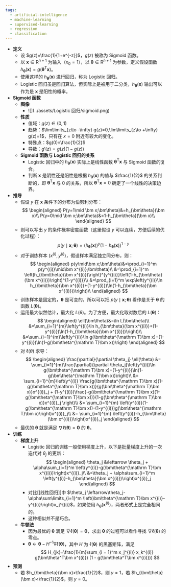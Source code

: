 ```yaml
---
tags:
  - artificial-intelligence
  - machine-learning
  - supervised-learning
  - regression
  - classification
---
```


- **定义**
	- 设 $g(z)=\frac{1}{1+e^{-z}}$，$g(z)$ 被称为 Sigmoid 函数。
	- 以 $\bm x\in\mathrm R^{n+1}$ 为输入（$x_0=1$），以 $\bm\theta\in\mathrm R^{n+1}$ 为参数，定义假设函数 $h_{\bm\theta}(\bm x)=g(\bm\theta^{\mathrm T}\bm x)$。
	- 使用这样的 $h_{\bm\theta}(\bm x)$ 进行回归，称为 Logistic 回归。
	- Logistic 回归虽是回归算法，但实际上是被用于二分类，$h_{\bm\theta}(\bm x)$ 输出可以作为是 $\bm x$ 是阳性的概率。
- **Sigmoid 函数**
	- **图像**
		- ![](../assets/Logistic 回归/sigmoid.png)
	- **性质**
		- 值域：$g(z)\in (0,1)$
		- 趋势：$\lim\limits_{z\to -\infty} g(z)=0,\lim\limits_{z\to +\infty} g(z)=1$，只有在 $x=0$ 附近有较大的变化。
		- 特殊点：$g(0)=\frac{1}{2}$
		- 导数：$g'(z)=g(z)(1-g(z))$
	- **Sigmoid 函数与 Logistic 回归的关系**
		- Logistic 回归中的 $h_{\bm\theta}(\bm x)$ 实际上是线性函数 $\bm\theta^{\mathrm T}\bm x$ 与 Sigmoid 函数的复合。
		- 判断 $\bm x$ 是阴性还是阳性是根据 $h_{\bm\theta}(\bm x)$ 的值与 $\frac{1}{2}$ 的关系判断的，即 $\bm\theta^{\mathrm T}\bm x$ 与 $0$ 的关系，所以 $\bm\theta^{\mathrm T}\bm x=0$ 确定了一个线性的决策边界。
- **推导**
	- 假设 $y$ 在 $\bm x$ 条件下的分布为伯努利分布：
	  $$
	  \begin{aligned}
	  P(y=1\mid \bm x;\bm\theta)&=h_{\bm\theta}(\bm x)\\
	  P(y=0\mid \bm x;\bm\theta)&=1-h_{\bm\theta}(\bm x)\\
	  \end{aligned}
	  $$
	- 则可以写出 $y$ 的条件概率密度函数（这里假设 $y$ 可以连续，方便后续的优化过程）：
	  $$
	  p(y\mid\bm x;\bm\theta)=\left(h_{\bm\theta}(\bm x)\right)^y\left(1-h_{\bm\theta}(\bm x)\right)^{1-y}
	  $$
	- 对于训练样本 $(x^{(i)},y^{(i)})$，假设样本满足独立同分布，则：
	  $$
	  \begin{aligned}
	  p(y\mid\bm x;\bm\theta)&=\prod_{i=1}^m p(y^{(i)}\mid\bm x^{(i)};\bm\theta)\\
	  &=\prod_{i=1}^m \left(h_{\bm\theta}(\bm x^{(i)})\right)^{y^{(i)}}\left(1-h_{\bm\theta}(\bm x^{(i)})\right)^{1-y^{(i)}}\\
	  &=\prod_{i=1}^m \exp\left(y^{(i)}\ln h_{\bm\theta}(\bm x^{(i)})+(1-y^{(i)})\ln(1-h_{\bm\theta}(\bm x^{(i)}))\right)\\
	  \end{aligned}
	  $$
	- 训练样本是固定的，$\bm\theta$ 是可变的，所以可以把 $p(y\mid\bm x;\bm\theta)$ 看作是关于 $\bm\theta$ 的函数 $L(\bm\theta)$。
	- 运用最大似然估计，最大化 $L(\theta)$。为了方便，最大化取对数后的 $L(\bm\theta)$：
	  $$
	  \begin{aligned}
	  \ell(\bm\theta)&=\ln L(\bm\theta)\\
	  &=\sum_{i=1}^{m}\left(y^{(i)}\ln h_{\bm\theta}(\bm x^{(i)})+(1-y^{(i)})\ln(1-h_{\bm\theta}(\bm x^{(i)}))\right)\\
	  &=\sum_{i=1}^{m}\left(y^{(i)}\ln g(\bm\theta^{\mathrm T}\bm x)+(1-y^{(i)})\ln(1-g(\bm\theta^{\mathrm T}\bm x))\right)
	  \end{aligned}
	  $$
	- 对 $\ell(\theta)$ 求导：
	  $$
	  \begin{aligned}
	  \frac{\partial}{\partial \theta_j} \ell(\theta) &= \sum_{i=1}^{m}\frac{\partial}{\partial \theta_j}\left(y^{(i)}\ln g(\bm\theta^{\mathrm T}\bm x)+(1-y^{(i)})\ln(1-g(\bm\theta^{\mathrm T}\bm x))\right)\\
	  &= \sum_{i=1}^{m}\left(y^{(i)} \frac{g(\bm\theta^{\mathrm T}\bm x)(1-g(\bm\theta^{\mathrm T}\bm x))}{g(\bm\theta^{\mathrm T}\bm x)}x^{(i)}_j + (1-y^{(i)})\frac{-g(\bm\theta^{\mathrm T}\bm x)(1-g(\bm\theta^{\mathrm T}\bm x))}{1-g(\bm\theta^{\mathrm T}\bm x)}x^{(i)}_j \right)\\
	  &= \sum_{i=1}^{m} \left(y^{(i)}(1-g(\bm\theta^{\mathrm T}\bm x))-(1-y^{(i)})g(\bm\theta^{\mathrm T}\bm x)\right)x^{(i)}_j\\
	  &= \sum_{i=1}^{m} \left(y^{(i)}-h_{\bm\theta}(\bm x^{(i)})\right)x^{(i)}_j
	  \end{aligned}
	  $$
	- 最优的 $\bm\theta$ 就是满足 $\nabla\ell(\bm\theta)=\bm 0$ 的 $\bm\theta$。
- **训练**
	- **梯度上升**
		- Logistic 回归的训练一般使用梯度上升，以下是批量梯度上升的一次迭代对 $\theta_j$ 的更新：
		  $$
		  \begin{aligned}
		  \theta_j &\leftarrow \theta_j + \alpha\sum_{i=1}^m \left(y^{(i)}-g(\bm\theta^{\mathrm T}\bm x^{(i)})\right)x^{(i)}_j\\
		  &=\theta_j + \alpha\sum_{i=1}^m \left(y^{(i)}-h_{\bm\theta}(\bm x^{(i)})\right)x^{(i)}_j
		  \end{aligned}
		  $$
		- 对比[[线性回归]]中 $\theta_j \leftarrow\theta_j-\alpha\sum\limits_{i=1}^m \left(\bm\theta^{\mathrm T}\bm x^{(i)}-y^{(i)}\right)x_j^{(i)}$，如果使用 $h_{\bm\theta}(\bm x^{(i)})$，两者形式上是完全相同的。
		- 这种相似并不是巧合。
	- **牛顿法**
		- 因为最优的 $\bm\theta$ 满足 $\nabla\ell(\bm\theta)=\bm 0$，求出 $\bm\theta$ 的过程可以看作寻找 $\nabla\ell(\bm\theta)$ 的零点。
		- $\bm\theta \leftarrow \bm\theta-H^{-1}\nabla\ell(\bm\theta)$，其中 $H$ 为 $\ell(\bm\theta)$ 的黑塞矩阵，满足
		  $$
		  H_{jk}=\frac{1}{m}\sum_{i = 1}^m x_j^{(i)} x_k^{(i)} g(\bm\theta^T\bm x^{(i)}) (1 - g(\bm\theta^T\bm x^{(i)}))
		  $$
- **预测**
	- 若 $h_{\bm\theta}(\bm x)>\frac{1}{2}$，则 $y=1$，若 $h_{\bm\theta}(\bm x)<\frac{1}{2}$，则 $y=0$。